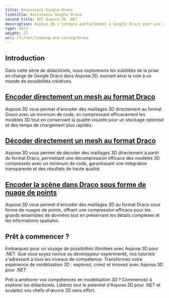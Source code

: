 ```yaml
---
title: Assistance Google Draco
linktitle: Assistance Google Draco
second_title: API Aspose.3D .NET
description: Aspose.3D s'intègre parfaitement à Google Draco pour une compression et une décompression efficaces des modèles 3D, optimisant la taille des fichiers et améliorant les performances.
type: docs
weight: 27
url: /fr/net/loading-and-saving/draco
---
```

## Introduction

Dans cette série de didacticiels, nous explorerons les subtilités de la prise en charge de Google Draco dans Aspose.3D, ouvrant ainsi la voie à un monde de possibilités créatives.

## [Encoder directement un mesh au format Draco](encode-mesh)

Aspose.3D vous permet d'encoder des maillages 3D directement au format Draco avec un minimum de code, en compressant efficacement les modèles 3D tout en conservant la qualité visuelle pour un stockage optimisé et des temps de chargement plus rapides.

## [Décoder directement un mesh au format Draco](decode-mesh)

Aspose.3D vous permet de décoder des maillages 3D directement à partir du format Draco, permettant une décompression efficace des modèles 3D compressés avec un minimum de code, garantissant une intégration transparente et des résultats de haute qualité.

## [Encoder la scène dans Draco sous forme de nuage de points](encode-scene-as-point-cloud)

Aspose.3D vous permet d'encoder des maillages 3D au format Draco sous forme de nuages de points, offrant une compression efficace pour les grands ensembles de données tout en préservant les détails complexes et les informations spatiales.


## Prêt à commencer ?

Embarquez pour un voyage de possibilités illimitées avec Aspose.3D pour .NET. Que vous soyez novice ou développeur expérimenté, nos tutoriels s'adressent à tous les niveaux de compétence. Transformez votre expérience de modélisation 3D : explorez, créez et innovez avec Aspose.3D pour .NET.

Prêt à améliorer vos compétences en modélisation 3D ? Commencez à explorer les didacticiels. Libérez tout le potentiel d'Aspose.3D pour .NET et sculptez vos chefs-d'œuvre 3D sans effort.
